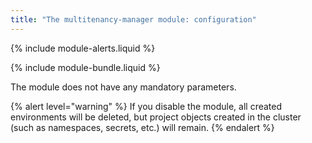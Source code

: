 ```yaml
---
title: "The multitenancy-manager module: configuration"
---
```


{% include module-alerts.liquid %}

{% include module-bundle.liquid %}

The module does not have any mandatory parameters.

{% alert level="warning" %}
If you disable the module, all created environments will be deleted, but project objects created in the cluster (such as namespaces, secrets, etc.) will remain.
{% endalert %}

<!-- SCHEMA -->
